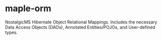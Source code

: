 # maple-orm
NostalgicMS Hibernate Object Relational Mappings. Includes the necessary Data Access Objects (DAOs), Annotated Entities/POJOs, and User-defined types.
